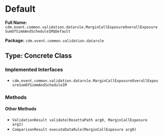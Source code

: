 # Default

**Full Name:** `cdm.event.common.validation.datarule.MarginCallExposureOverallExposureSumOfSimmAndScheduleIM$Default`

**Package:** `cdm.event.common.validation.datarule`

## Type: Concrete Class

### Implemented Interfaces

- `cdm.event.common.validation.datarule.MarginCallExposureOverallExposureSumOfSimmAndScheduleIM`

### Methods

#### Other Methods

- `ValidationResult validate(RosettaPath arg0, MarginCallExposure arg1)`
- `ComparisonResult executeDataRule(MarginCallExposure arg0)`

